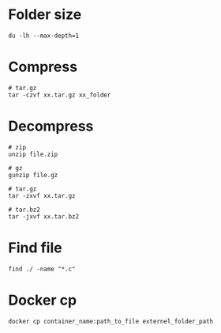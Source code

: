# Folder size
```
du -lh --max-depth=1
```
# Compress
```
# tar.gz
tar -czvf xx.tar.gz xx_folder
```
# Decompress
```
# zip
unzip file.zip

# gz
gunzip file.gz

# tar.gz
tar -zxvf xx.tar.gz

# tar.bz2
tar -jxvf xx.tar.bz2

```

# Find file
```
find ./ -name "*.c"
```

# Docker cp
```
docker cp container_name:path_to_file externel_folder_path
```
